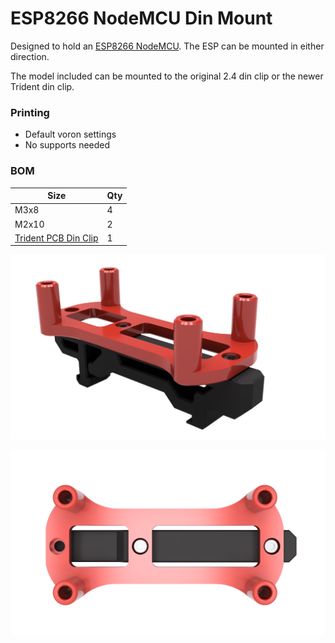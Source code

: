 # ESP8266 NodeMCU Din Mount
Designed to hold an [ESP8266 NodeMCU](https://components101.com/development-boards/nodemcu-esp8266-pinout-features-and-datasheet). The ESP can be mounted in either direction.

The model included can be mounted to the original 2.4 din clip or the newer Trident din clip.

### Printing
  * Default voron settings
  * No supports needed

### BOM

Size | Qty
--- | ---
M3x8 | 4
M2x10 | 2
[Trident PCB Din Clip](https://github.com/VoronDesign/Voron-Trident/blob/f871f117cdf2a3b3881c3bc176f0a8eb04e42057/STLs/ElectronicsBay/pcb_din_clip_v2_x5.stl) | 1

![Top Corner Cable Hides](Images/esp8266_nodemcu_din_mount.png)

![Top Corner Cable Hides](Images/esp8266_nodemcu_din_mount_2.png)
